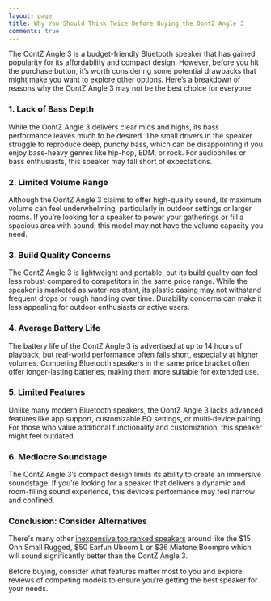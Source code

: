 ```yaml
---
layout: page
title: Why You Should Think Twice Before Buying the OontZ Angle 3
comments: true
---
```


The OontZ Angle 3 is a budget-friendly Bluetooth speaker that has gained popularity for its affordability and compact design. However, before you hit the purchase button, it’s worth considering some potential drawbacks that might make you want to explore other options. Here’s a breakdown of reasons why the OontZ Angle 3 may not be the best choice for everyone:

### 1. **Lack of Bass Depth**
While the OontZ Angle 3 delivers clear mids and highs, its bass performance leaves much to be desired. The small drivers in the speaker struggle to reproduce deep, punchy bass, which can be disappointing if you enjoy bass-heavy genres like hip-hop, EDM, or rock. For audiophiles or bass enthusiasts, this speaker may fall short of expectations.

### 2. **Limited Volume Range**
Although the OontZ Angle 3 claims to offer high-quality sound, its maximum volume can feel underwhelming, particularly in outdoor settings or larger rooms. If you’re looking for a speaker to power your gatherings or fill a spacious area with sound, this model may not have the volume capacity you need.

### 3. **Build Quality Concerns**
The OontZ Angle 3 is lightweight and portable, but its build quality can feel less robust compared to competitors in the same price range. While the speaker is marketed as water-resistant, its plastic casing may not withstand frequent drops or rough handling over time. Durability concerns can make it less appealing for outdoor enthusiasts or active users.

### 4. **Average Battery Life**
The battery life of the OontZ Angle 3 is advertised at up to 14 hours of playback, but real-world performance often falls short, especially at higher volumes. Competing Bluetooth speakers in the same price bracket often offer longer-lasting batteries, making them more suitable for extended use.

### 5. **Limited Features**
Unlike many modern Bluetooth speakers, the OontZ Angle 3 lacks advanced features like app support, customizable EQ settings, or multi-device pairing. For those who value additional functionality and customization, this speaker might feel outdated.

### 6. **Mediocre Soundstage**
The OontZ Angle 3’s compact design limits its ability to create an immersive soundstage. If you’re looking for a speaker that delivers a dynamic and room-filling sound experience, this device’s performance may feel narrow and confined.

### Conclusion: Consider Alternatives
There's many other [inexpensive top ranked speakers](/top-recommended-inexpensive/) around like the $15 Onn Small Rugged, $50 Earfun Uboom L or $36 Miatone Boompro which will sound significantly better than the OontZ Angle 3.

Before buying, consider what features matter most to you and explore reviews of competing models to ensure you’re getting the best speaker for your needs.
